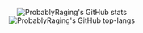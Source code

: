 <p align="center">
    <img src="https://github-readme-stats.vercel.app/api?username=probablyraging&count_private=true&title_color=fff&show_icons=true&icon_color=16a9f2&ring_color=16a9f2&bg_color=1C2128&hide_border=true&border_radius=10&theme=dark" alt="ProbablyRaging's GitHub stats">
    <br>
    <img src="https://github-readme-stats-jrzz.vercel.app/api/top-langs?username=probablyraging&langs_count=5&layout=compact&card_width=417&title_color=fff&show_icons=true&icon_color=16a9f2&bg_color=1C2128&hide_border=true&border_radius=10&theme=dark" alt="ProbablyRaging's GitHub top-langs">
</p>
